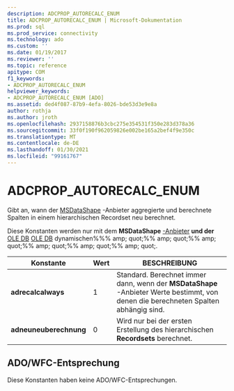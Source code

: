 ```yaml
---
description: ADCPROP_AUTORECALC_ENUM
title: ADCPROP_AUTORECALC_ENUM | Microsoft-Dokumentation
ms.prod: sql
ms.prod_service: connectivity
ms.technology: ado
ms.custom: ''
ms.date: 01/19/2017
ms.reviewer: ''
ms.topic: reference
apitype: COM
f1_keywords:
- ADCPROP_AUTORECALC_ENUM
helpviewer_keywords:
- ADCPROP_AUTORECALC_ENUM [ADO]
ms.assetid: ded4f087-87b9-4efa-8026-bde53d3e9e8a
author: rothja
ms.author: jroth
ms.openlocfilehash: 2937158876b3cbc275e354531f350e283d378a36
ms.sourcegitcommit: 33f0f190f962059826e002be165a2bef4f9e350c
ms.translationtype: MT
ms.contentlocale: de-DE
ms.lasthandoff: 01/30/2021
ms.locfileid: "99161767"
---
```

# <a name="adcprop_autorecalc_enum"></a>ADCPROP_AUTORECALC_ENUM
Gibt an, wann der [MSDataShape](../../guide/appendixes/microsoft-data-shaping-service-for-ole-db-ado-service-provider.md) -Anbieter aggregierte und berechnete Spalten in einem hierarchischen Recordset neu berechnet.  
  
 Diese Konstanten werden nur mit dem **MSDataShape** [-Anbieter](./ado-dynamic-property-index.md) **und der** [OLE DB](../../guide/appendixes/microsoft-data-shaping-service-for-ole-db-ado-service-provider.md) [OLE DB](../../guide/appendixes/microsoft-cursor-service-for-ole-db-ado-service-component.md) dynamischen%%% amp; quot;%% amp; quot;%% amp; quot;%% amp; quot;%% amp; quot;%% amp; quot;.  
  
|Konstante|Wert|BESCHREIBUNG|  
|--------------|-----------|-----------------|  
|**adrecalcalways**|1|Standard. Berechnet immer dann, wenn der **MSDataShape** -Anbieter Werte bestimmt, von denen die berechneten Spalten abhängig sind.|  
|**adneuneuberechnung**|0|Wird nur bei der ersten Erstellung des hierarchischen **Recordsets** berechnet.|  
  
## <a name="adowfc-equivalent"></a>ADO/WFC-Entsprechung  
 Diese Konstanten haben keine ADO/WFC-Entsprechungen.